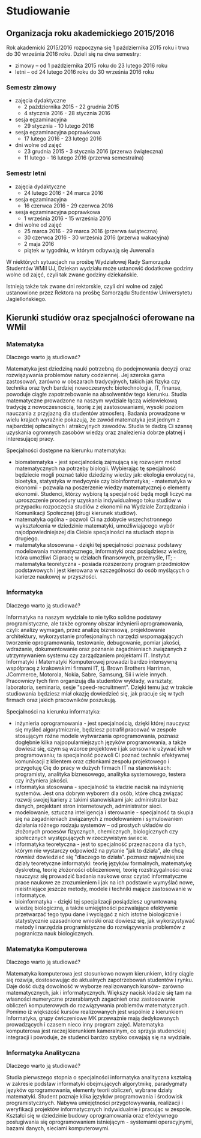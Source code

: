 # Studiowanie

## Organizacja roku akademickiego 2015/2016

Rok akademicki 2015/2016 rozpoczyna się 1 października 2015 roku i trwa do 30 września 2016 roku. Dzieli się na dwa semestry: 

+ zimowy – od 1 października 2015 roku do 23 lutego 2016 roku 
+ letni – od 24 lutego 2016 roku do 30 września 2016 roku

### Semestr zimowy

+ zajęcia dydaktyczne
    + 2 października 2015 - 22 grudnia 2015
    + 4 stycznia 2016 - 28 stycznia 2016
+ sesja egzaminacyjna
    + 29 stycznia - 10 lutego 2016
+ sesja egzaminacyjna poprawkowa
    + 17 lutego 2016 - 23 lutego 2016
+ dni wolne od zajęć
    + 23 grudnia 2015 - 3 stycznia 2016 (przerwa świąteczna)
    + 11 lutego - 16 lutego 2016 (przerwa semestralna)

### Semestr letni

+ zajęcia dydaktyczne
    + 24 lutego 2016 - 24 marca 2016
+ sesja egzaminacyjna
    + 16 czerwca 2016 - 29 czerwca 2016
+ sesja egzaminacyjna poprawkowa
    + 1 września 2016 - 15 września 2016
+ dni wolne od zajęć
    + 25 marca 2016 - 29 marca 2016 (przerwa świąteczna)
    + 30 czerwca 2016 - 30 września 2016 (przerwa wakacyjna)
    + 2 maja 2016
    + piątek w tygodniu, w którym odbywają się Juwenalia

W niektórych sytuacjach na prośbę Wydziałowej Rady Samorządu Studentów WMiI UJ, Dziekan wydziału może ustanowić dodatkowe godziny wolne od zajęć, czyli tak zwane godziny dziekańskie.

Istnieją także tak zwane dni rektorskie, czyli dni wolne od zajęć ustanowione przez Rektora na prośbę Samorządu Studentów Uniwersytetu Jagiellońskiego.

## Kierunki studiów oraz specjalności oferowane na WMiI

### Matematyka

Dlaczego warto ją studiować?

Matematyka jest dziedziną nauki potrzebną do podejmowania decyzji oraz rozwiązywania problemów natury codziennej. Jej szeroka gama zastosowań, zarówno w obszarach tradycyjnych, takich jak fizyka czy technika oraz tych bardziej nowoczesnych: biotechnologia, IT, finanse, powoduje ciągłe zapotrzebowanie na absolwentów tego kierunku. Studia matematyczne prowadzone na naszym wydziale łączą wielowiekową tradycję z nowoczesnością, teorię z jej zastosowaniami, wysoki poziom nauczania z przyjazną dla studentów atmosferą. Badania prowadzone w wielu krajach wyraźnie pokazują, że zawód matematyka jest jednym z najbardziej opłacalnych i atrakcyjnych zawodów. Studia te dadzą Ci szansę uzyskania ogromnych zasobów wiedzy oraz znalezienia dobrze płatnej i interesującej pracy.

Specjalności dostępne na kierunku matematyka:

+ biomatematyka - jest specjalnością zajmującą się rozwojem metod matematycznych na potrzeby biologii. Wybierając tę specjalność będziecie mogli poznać takie dziedziny wiedzy jak: ekologia ewolucyjna, bioetyka, statystyka w medycynie czy bioinformatyka; - matematyka w ekonomii - pozwala na poszerzenie wiedzy matematycznej o elementy ekonomii. Studenci, którzy wybiorą tą specjalność będą mogli liczyć na uproszczenie procedury uzyskania indywidualnego toku studiów w przypadku rozpoczęcia studiów z ekonomii na Wydziale Zarządzania i Komunikacji Społecznej (drugi kierunek studiów).
+ matematyka ogólna - pozwoli Ci na zdobycie wszechstronnego wykształcenia w dziedzinie matematyki, umożliwiającego wybór najodpowiedniejszej dla Ciebie specjalności na studiach stopnia drugiego.
+ matematyka stosowana - dzięki tej specjalności poznasz podstawy modelowania matematycznego, informatyki oraz posiądziesz wiedzę, która umożliwi Ci pracę w działach finansowych, przemyśle, IT; - matematyka teoretyczna - posiada rozszerzony program przedmiotów podstawowych i jest kierowana w szczególności do osób myślących o karierze naukowej w przyszłości.

### Informatyka

Dlaczego warto ją studiować?

Informatyka na naszym wydziale to nie tylko solidne podstawy programistyczne, ale także ogromny obszar inżynierii oprogramowania, czyli: analizy wymagań, przez analizę biznesową, projektowanie architektury, wykorzystanie profesjonalnych narzędzi wspomagających tworzenie oprogramowania, testowanie, debugowanie, pomiar jakości, wdrażanie, dokumentowanie oraz poznanie zagadnieniach związanych z utrzymywaniem systemu czy zarządzaniem projektami IT. Instytut Informatyki i Matematyki Komputerowej prowadzi bardzo intensywną współpracę z krakowskimi firmami IT, tj. Brown Brothers Harriman, JCommerce, Motorola, Nokia, Sabre, Samsung, Sii i wiele innych. Pracownicy tych firm organizują dla studentów wykłady, warsztaty, laboratoria, seminaria, sesje "speed-recruitment". Dzięki temu już w trakcie studiowania będziesz miał okazję dowiedzieć się, jak pracuje się w tych firmach oraz jakich pracowników poszukują.

Specjalności na kierunku informatyka:

+ inżynieria oprogramowania - jest specjalnością, dzięki której nauczysz się myśleć algorytmicznie, będziesz potrafił pracować w zespole stosującym różne modele wytwarzania oprogramowania, poznasz dogłębnie kilka najpopularniejszych języków programowania, a także dowiesz się, czym są wzorce projektowe i jak sensownie używać ich w programowaniu; ta specjalność pozwoli Ci poznać techniki efektywnej komunikacji z klientem oraz członkami zespołu projektowego i przygotuję Cię do pracy w dużych firmach IT na stanowiskach: programisty, analityka biznesowego, analityka systemowego, testera czy inżyniera jakości.
+ informatyka stosowana - specjalność ta kładzie nacisk na inżynierię systemów. Jest ona dobrym wyborem dla osób, które chcą związać rozwój swojej kariery z takimi stanowiskami jak: administrator baz danych, projektant stron internetowych, administrator sieci.
+ modelowanie, sztuczna inteligencja i sterowanie - specjalność ta skupia się na zagadnieniach związanych z modelowaniem i symulowaniem działania różnego rodzaju systemów – od prostych układów do złożonych procesów fizycznych, chemicznych, biologicznych czy społecznych występujących w rzeczywistym świecie.
+ informatyka teoretyczna - jest to specjalność przeznaczona dla tych, którym nie wystarczy odpowiedź na pytanie "jak to działa", ale chcą również dowiedzieć się "dlaczego to działa". poznasz najważniejsze działy teoretyczne informatyki: teorię języków formalnych, matematykę dyskretną, teorię złożoności obliczeniowej, teorię rozstrzygalności oraz nauczysz się prowadzić badania naukowe oraz czytać informatyczne prace naukowe ze zrozumieniem i jak na ich podstawie wymyślać nowe, nieistniejące jeszcze metody, modele i techniki mające zastosowanie w informatyce.
+ bioinformatyka - dzięki tej specjalizacji posiądziesz ugruntowaną wiedzę biologiczną, a także umiejętności pozwalające efektywnie przetwarzać tego typu dane i wyciągać z nich istotne biologicznie i statystycznie uzasadnione wnioski oraz dowiesz się, jak wykorzystywać metody i narzędzia programistyczne do rozwiązywania problemów z pogranicza nauk biologicznych.

### Matematyka Komputerowa

Dlaczego warto ją studiować?

Matematyka komputerowa jest stosunkowo nowym kierunkiem, który ciągle się rozwija, dostosowując do aktualnych zapotrzebowań studentów i rynku. Daje dość dużą dowolność w wyborze realizowanych kursów- zarówno matematycznych, jak i informatycznych. Większy nacisk kładzie się tam na własności numeryczne przerabianych zagadnień oraz zastosowanie obliczeń komputerowych do rozwiązywania problemów matematycznych. Pomimo iż większość kursów realizowanych jest wspólnie z kierunkiem Informatyka, grupy ćwiczeniowe MK przeważnie mają dedykowanych prowadzących i czasem nieco inny program zajęć. Matematyka komputerowa jest raczej kierunkiem kameralnym, co sprzyja studenckiej integracji i powoduje, że studenci bardzo szybko oswajają się na wydziale.

### Informatyka Analityczna

Dlaczego warto ją studiować?

Studia pierwszego stopnia o specjalności informatyka analityczna kształcą w zakresie podstaw informatyki obejmujących algorytmikę, paradygmaty języków oprogramowania, elementy teorii obliczeń, wybrane działy matematyki. Student poznaje kilka języków programowania i środowisk programistycznych. Nabywa umiejętności przygotowywania, realizacji i weryfikacji projektów informatycznych indywidualnie i pracując w zespole. Kształci się w dziedzinie budowy oprogramowania oraz efektywnego posługiwania się oprogramowaniem istniejącym - systemami operacyjnymi, bazami danych, sieciami komputerowymi.